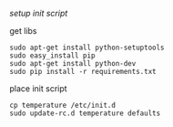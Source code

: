 *setup init script*

get libs
```
sudo apt-get install python-setuptools
sudo easy_install pip
sudo apt-get install python-dev
sudo pip install -r requirements.txt
```


place init script
```
cp temperature /etc/init.d
sudo update-rc.d temperature defaults
```
